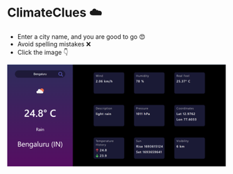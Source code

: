 # ClimateClues ☁️

- Enter a city name, and you are good to go 😍
- Avoid spelling mistakes ❌
- Click the image 👇

[![Sample image](Sample.png)]()
